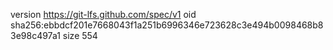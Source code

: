 version https://git-lfs.github.com/spec/v1
oid sha256:ebbdcf201e7668043f1a251b6996346e723628c3e494b0098468b83e98c497a1
size 554
